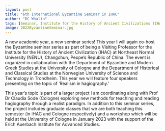 ```yaml
---
layout: post
title: "6th International Byzantine Seminar in IHAC"
author: "DC Whalin"
tags: [Seminar, Institute for the History of Ancient Civilizations (IHAC), Northeat Normal University (NENU)]
image: 2022ByzantineSeminar.jpg
---
```


A new academic year, a new seminar series! This year I will again co-host the Byzantine seminar series as part of being a Visiting Professor for the Institute for the History of Ancient Civilization (IHAC) at Northeast Normal University (NENU), Changchun, Peope’s Republic of China. The event is organized in collaboration with the Department of Byzantine and Modern Greek Studies at the University of Cologne and the Department of Historical and Classical Studies at the Norwegian University of Science and Technology in Trondheim. This year we will feature four speakers presenting on the topic of ‘Realism in hagiography.’

This year’s topic is part of a larger project I am coordinating along with Prof Dr Claudia Sode (Cologne) exploring new methods for teaching and reading hagiography through a realist paradigm. In addition to this seminar series, the project includes graduate classes that we are both teaching this semester (in IHAC and Cologne respectively) and a workshop which will be held at the University of Cologne in January 2023 with the support of the Erich Auerbach Institute for Advanced Studies.
